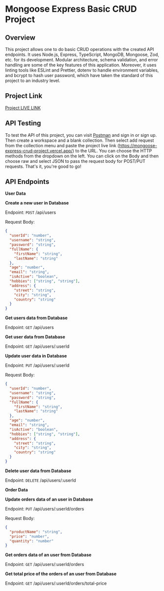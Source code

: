 # Mongoose Express Basic CRUD Project

## Overview

This project allows one to do basic CRUD operations with the created API endpoints. It uses Node.js, Express, TypeScript, MongoDB, Mongoose, Zod, etc. for its development. Modular architecture, schema validation, and error handling are some of the key features of this application. Moreover, it uses linting tools like ESLint and Prettier, dotenv to handle environment variables, and bcrypt to hash user password, which have taken the standard of this project to an industry level.

## Project Link

[Project LIVE LINK](https://mongoose-express-crud-project.vercel.app/)

## API Testing

To test the API of this project, you can visit [Postman](https://www.postman.com/) and sign in or sign up. Then create a workspace and a blank collection. Then select add request from the collection menu and paste the project live link (https://mongoose-express-crud-project.vercel.app/) to the URL. You can choose the HTTP methods from the dropdown on the left. You can click on the Body and then choose raw and select JSON to pass the request body for POST/PUT requests. That's it, you're good to go!

## API Endpoints

**User Data**

**Create a new user in Database**

Endpoint: `POST` /api/users

Request Body:

```json
{
  "userId": "number",
  "username": "string",
  "password": "string",
  "fullName": {
    "firstName": "string",
    "lastName": "string"
  },
  "age": "number",
  "email": "string",
  "isActive": "boolean",
  "hobbies": ["string", "string"],
  "address": {
    "street": "string",
    "city": "string",
    "country": "string"
  }
}
```

**Get users data from Database**

Endpoint: `GET` /api/users

**Get user data from Database**

Endpoint: `GET` /api/users/:userId

**Update user data in Database**

Endpoint: `PUT` /api/users/:userId

Request Body:

```json
{
  "userId": "number",
  "username": "string",
  "password": "string",
  "fullName": {
    "firstName": "string",
    "lastName": "string"
  },
  "age": "number",
  "email": "string",
  "isActive": "boolean",
  "hobbies": ["string", "string"],
  "address": {
    "street": "string",
    "city": "string",
    "country": "string"
  }
}
```

**Delete user data from Database**

Endpoint: `DELETE` /api/users/:userId

**Order Data**

**Update orders data of an user in Database**

Endpoint: `PUT` /api/users/:userId/orders

Request Body:

```json
{
  "productName": "string",
  "price": "number",
  "quantity": "number"
}
```

**Get orders data of an user from Database**

Endpoint: `GET` /api/users/:userId/orders

**Get total price of the orders of an user from Database**

Endpoint: `GET` /api/users/:userId/orders/total-price
